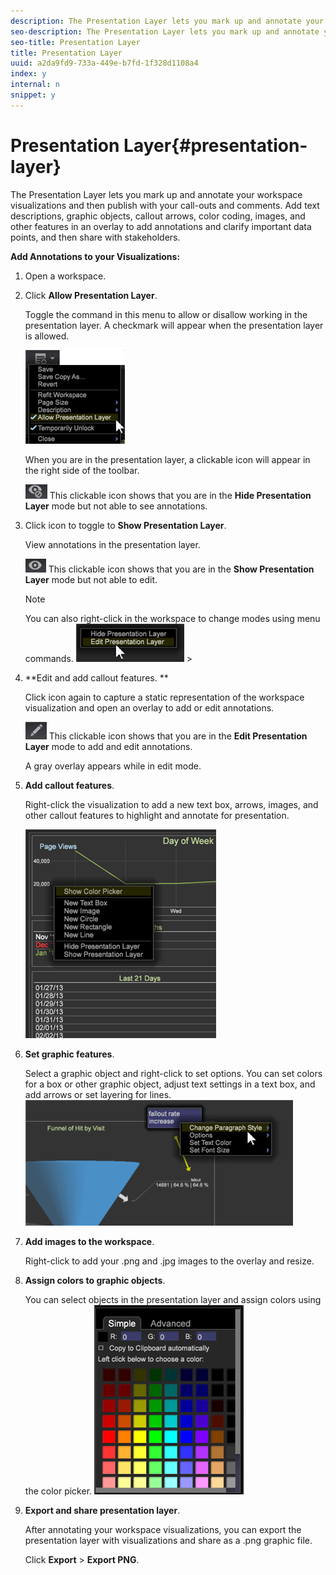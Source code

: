 ```yaml
---
description: The Presentation Layer lets you mark up and annotate your workspace visualizations and then publish with your call-outs and comments. Add text descriptions, graphic objects, callout arrows, color coding, images, and other features in an overlay to add annotations and clarify important data points, and then share with stakeholders.
seo-description: The Presentation Layer lets you mark up and annotate your workspace visualizations and then publish with your call-outs and comments. Add text descriptions, graphic objects, callout arrows, color coding, images, and other features in an overlay to add annotations and clarify important data points, and then share with stakeholders.
seo-title: Presentation Layer
title: Presentation Layer
uuid: a2da9fd9-733a-449e-b7fd-1f328d1108a4
index: y
internal: n
snippet: y
---
```


# Presentation Layer{#presentation-layer}

The Presentation Layer lets you mark up and annotate your workspace visualizations and then publish with your call-outs and comments. Add text descriptions, graphic objects, callout arrows, color coding, images, and other features in an overlay to add annotations and clarify important data points, and then share with stakeholders.

**Add Annotations to your Visualizations:**

1. Open a workspace. 
1. Click **Allow Presentation Layer**.

   Toggle the command in this menu to allow or disallow working in the presentation layer. A checkmark will appear when the presentation layer is allowed.

   ![](assets/6_4_presentation_layer_select.png)

   When you are in the presentation layer, a clickable icon will appear in the right side of the toolbar.

   ![](assets/dwb_presentation_icon2.png) This clickable icon shows that you are in the **Hide Presentation Layer** mode but not able to see annotations.

1. Click icon to toggle to **Show Presentation Layer**.

   View annotations in the presentation layer.

   ![](assets/dwb_presentation_icon3.png) This clickable icon shows that you are in the **Show Presentation Layer** mode but not able to edit.

   >[!NOTE]
   >
   >You can also right-click in the workspace to change modes using menu commands. ![](assets/6_4_presentation_layer_right_menu.png)   >
   >

1. **Edit and add callout features. **

   Click icon again to capture a static representation of the workspace visualization and open an overlay to add or edit annotations.

   ![](assets/dwb_presentation_icon1.png) This clickable icon shows that you are in the **Edit Presentation Layer** mode to add and edit annotations.

   A gray overlay appears while in edit mode.

1. **Add callout features**.

   Right-click the visualization to add a new text box, arrows, images, and other callout features to highlight and annotate for presentation.

   ![](assets/6_4_presentation_layer_add_annotation.png)

1. **Set graphic features**.

   Select a graphic object and right-click to set options. You can set colors for a box or other graphic object, adjust text settings in a text box, and add arrows or set layering for lines. ![](assets/6_4_presentation_layer_options.png)

1. **Add images to the workspace**.

   Right-click to add your .png and .jpg images to the overlay and resize.

1. **Assign colors to graphic objects**.

   You can select objects in the presentation layer and assign colors using the color picker. ![](assets/dwb_presentation_colorpicker.png)

1. **Export and share presentation layer**.

   After annotating your workspace visualizations, you can export the presentation layer with visualizations and share as a .png graphic file.

   Click **Export** > **Export PNG**.

